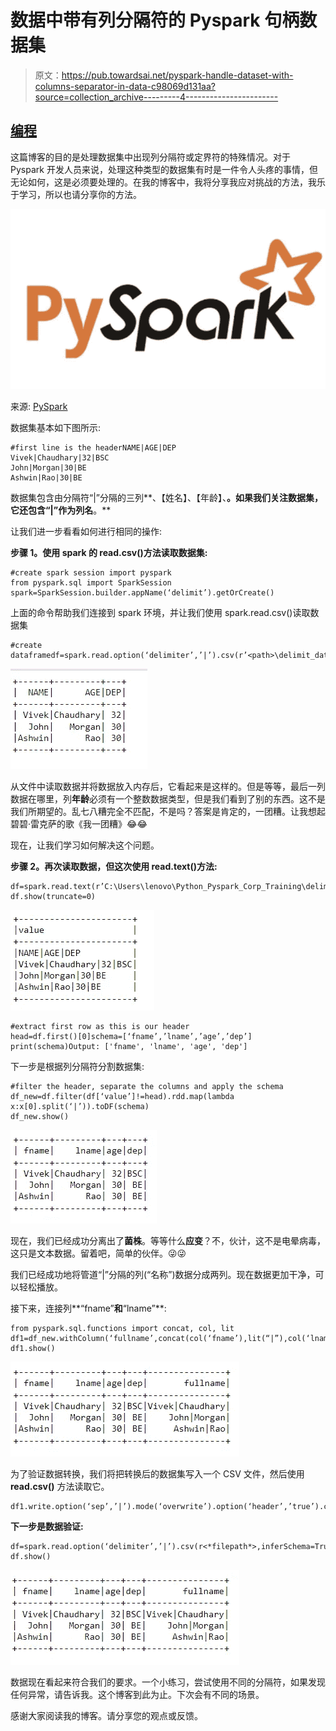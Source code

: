 # 数据中带有列分隔符的 Pyspark 句柄数据集

> 原文：<https://pub.towardsai.net/pyspark-handle-dataset-with-columns-separator-in-data-c98069d131aa?source=collection_archive---------4----------------------->

## [编程](https://towardsai.net/p/category/programming)

这篇博客的目的是处理数据集中出现列分隔符或定界符的特殊情况。对于 Pyspark 开发人员来说，处理这种类型的数据集有时是一件令人头疼的事情，但无论如何，这是必须要处理的。在我的博客中，我将分享我应对挑战的方法，我乐于学习，所以也请分享你的方法。

![](img/998934bb933cfa1ec302f8c8e84fb36c.png)

来源: [PySpark](https://spark.apache.org/docs/latest/api/python/index.html)

数据集基本如下图所示:

```
#first line is the headerNAME|AGE|DEP
Vivek|Chaudhary|32|BSC
John|Morgan|30|BE
Ashwin|Rao|30|BE
```

数据集包含由分隔符“|”分隔的三列**、【姓名】、【年龄】、**。如果我们关注数据集，它还包含“|”作为列名**。**

让我们进一步看看如何进行相同的操作:

**步骤 1。使用 spark 的 read.csv()方法读取数据集:**

```
#create spark session import pyspark
from pyspark.sql import SparkSession
spark=SparkSession.builder.appName(‘delimit’).getOrCreate()
```

上面的命令帮助我们连接到 spark 环境，并让我们使用 spark.read.csv()读取数据集

```
#create dataframedf=spark.read.option(‘delimiter’,’|’).csv(r’<path>\delimit_data.txt’,inferSchema=True,header=True)df.show()
```

![](img/166d9bbb99523d20dbd27b149193e87b.png)

从文件中读取数据并将数据放入内存后，它看起来是这样的。但是等等，最后一列数据在哪里，列**年龄**必须有一个整数数据类型，但是我们看到了别的东西。这不是我们所期望的。乱七八糟完全不匹配，不是吗？答案是肯定的，一团糟。让我想起碧碧·雷克萨的歌《我一团糟》😂😂

现在，让我们学习如何解决这个问题。

**步骤 2。再次读取数据，但这次使用 read.text()方法:**

```
df=spark.read.text(r’C:\Users\lenovo\Python_Pyspark_Corp_Training\delimit_data.txt’)
df.show(truncate=0)
```

![](img/60e8f422b82d0672c45789881352a783.png)

```
#extract first row as this is our header
head=df.first()[0]schema=[‘fname’,’lname’,’age’,’dep’]
print(schema)Output: ['fname', 'lname', 'age', 'dep']
```

下一步是根据列分隔符分割数据集:

```
#filter the header, separate the columns and apply the schema
df_new=df.filter(df[‘value’]!=head).rdd.map(lambda x:x[0].split(‘|’)).toDF(schema)
df_new.show()
```

![](img/560d3717f9b81907eefaaa6a32a7c84e.png)

现在，我们已经成功分离出了**菌株**。等等什么**应变**？不，伙计，这不是电晕病毒，这只是文本数据。留着吧，简单的伙伴。😜😜

我们已经成功地将管道“|”分隔的列(“名称”)数据分成两列。现在数据更加干净，可以轻松播放。

接下来，连接列**“fname”**和**“lname”**:

```
from pyspark.sql.functions import concat, col, lit
df1=df_new.withColumn(‘fullname’,concat(col(‘fname’),lit(“|”),col(‘lname’)))
df1.show()
```

![](img/62d4653883262b46980d34a768611650.png)

为了验证数据转换，我们将把转换后的数据集写入一个 CSV 文件，然后使用 **read.csv()** 方法读取它。

```
df1.write.option(‘sep’,’|’).mode(‘overwrite’).option(‘header’,’true’).csv(r’<*file_path*>\cust_sep.csv’)
```

**下一步是数据验证:**

```
df=spark.read.option(‘delimiter’,’|’).csv(r<*filepath*>,inferSchema=True,header=True)
df.show()
```

![](img/9bd3e0d23fc68368616ecf5f25993f25.png)

数据现在看起来符合我们的要求。一个小练习，尝试使用不同的分隔符，如果发现任何异常，请告诉我。这个博客到此为止。下次会有不同的场景。

感谢大家阅读我的博客。请分享您的观点或反馈。